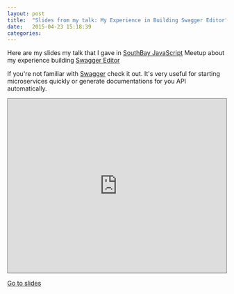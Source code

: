 ```yaml
---
layout: post
title:  "Slides from my talk: My Experience in Building Swagger Editor"
date:   2015-04-23 15:18:39
categories:
---
```


Here are my slides my talk that I gave in [SouthBay JavaScript](http://www.meetup.com/southbayjs/events/221522790/) Meetup about my experience building [Swagger Editor](https://github.com/swagger-api/swagger-editor)

If you're not familiar with [Swagger](http://swagger.io/) check it out. It's very useful for starting microservices quickly or generate documentations for you API automatically.

<iframe
    src="http://azimi.me/presentations/building-swagger-editor/index.html"
    frameborder="0"
    style="
        min-height: 400px;
        width: 100%;
        border: 1px solid #808080;
    "
></iframe>

[Go to slides](http://azimi.me/presentations/building-swagger-editor/index.html)
